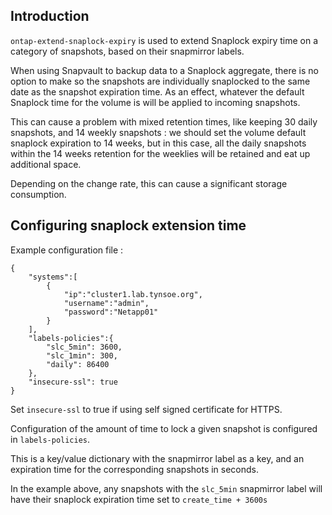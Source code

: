## Introduction

`ontap-extend-snaplock-expiry` is used to extend Snaplock expiry time on a category of snapshots, based on their snapmirror labels.

When using Snapvault to backup data to a Snaplock aggregate, there is no option to make so the snapshots are individually snaplocked to the same date as the snapshot expiration time. As an effect, whatever the default Snaplock time for the volume is will be applied to incoming snapshots.

This can cause a problem with mixed retention times, like keeping 30 daily snapshots, and 14 weekly snapshots : we should set the volume default snaplock expiration to 14 weeks, but in this case, all the daily snapshots within the 14 weeks retention for the weeklies will be retained and eat up additional space.

Depending on the change rate, this can cause a significant storage consumption.

## Configuring snaplock extension time

Example configuration file :

```
{
    "systems":[
        {
            "ip":"cluster1.lab.tynsoe.org",
            "username":"admin",
            "password":"Netapp01"
        }
    ],
    "labels-policies":{
        "slc_5min": 3600,
        "slc_1min": 300,
        "daily": 86400
    },
    "insecure-ssl": true
}
```

Set `insecure-ssl` to true if using self signed certificate for HTTPS.


Configuration of the amount of time to lock a given snapshot is configured in `labels-policies`.

This is a key/value dictionary with the snapmirror label as a key, and an expiration time for the corresponding snapshots in seconds.

In the example above, any snapshots with the `slc_5min` snapmirror label will have their snaplock expiration time set to `create_time + 3600s`

